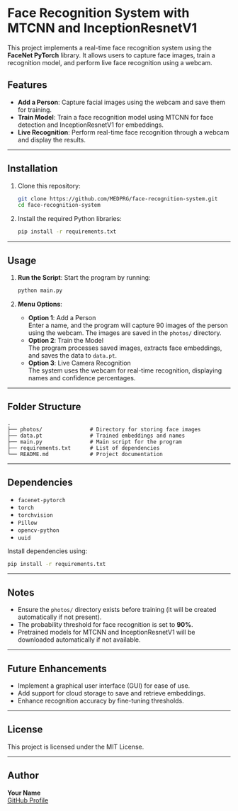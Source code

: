 
# Face Recognition System with MTCNN and InceptionResnetV1

This project implements a real-time face recognition system using the **FaceNet PyTorch** library. It allows users to capture face images, train a recognition model, and perform live face recognition using a webcam.

## Features

- **Add a Person**: Capture facial images using the webcam and save them for training.
- **Train Model**: Train a face recognition model using MTCNN for face detection and InceptionResnetV1 for embeddings.
- **Live Recognition**: Perform real-time face recognition through a webcam and display the results.

---

## Installation

1. Clone this repository:
   ```bash
   git clone https://github.com/MEDPRG/face-recognition-system.git
   cd face-recognition-system
   ```

2. Install the required Python libraries:
   ```bash
   pip install -r requirements.txt
   ```

---

## Usage

1. **Run the Script**: Start the program by running:
   ```bash
   python main.py
   ```

2. **Menu Options**:
   - **Option 1**: Add a Person  
     Enter a name, and the program will capture 90 images of the person using the webcam. The images are saved in the `photos/` directory.
   - **Option 2**: Train the Model  
     The program processes saved images, extracts face embeddings, and saves the data to `data.pt`.
   - **Option 3**: Live Camera Recognition  
     The system uses the webcam for real-time recognition, displaying names and confidence percentages.

---

## Folder Structure

```
.
├── photos/               # Directory for storing face images
├── data.pt               # Trained embeddings and names
├── main.py               # Main script for the program
├── requirements.txt      # List of dependencies
└── README.md             # Project documentation
```

---

## Dependencies

- `facenet-pytorch`
- `torch`
- `torchvision`
- `Pillow`
- `opencv-python`
- `uuid`

Install dependencies using:
```bash
pip install -r requirements.txt
```

---

## Notes

- Ensure the `photos/` directory exists before training (it will be created automatically if not present).
- The probability threshold for face recognition is set to **90%**.
- Pretrained models for MTCNN and InceptionResnetV1 will be downloaded automatically if not available.

---

## Future Enhancements

- Implement a graphical user interface (GUI) for ease of use.
- Add support for cloud storage to save and retrieve embeddings.
- Enhance recognition accuracy by fine-tuning thresholds.

---

## License

This project is licensed under the MIT License.

---

## Author

**Your Name**  
[GitHub Profile](https://github.com/MEDPRG)
